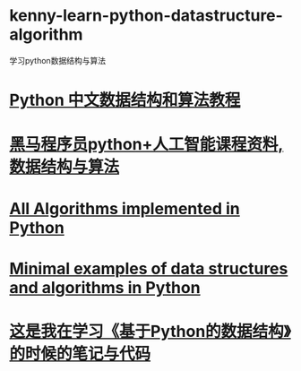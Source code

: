 # kenny-learn-python-datastructure-algorithm
学习python数据结构与算法
# <a href="https://github.com/PegasusWang/python_data_structures_and_algorithms">Python 中文数据结构和算法教程</a>
# <a href="https://gitee.com/JokerJohn/black_horse_python">黑马程序员python+人工智能课程资料,数据结构与算法</a>
# <a href="https://github.com/TheAlgorithms/Python">All Algorithms implemented in Python</a>
# <a href="https://github.com/keon/algorithms">Minimal examples of data structures and algorithms in Python</a>
# <a href="https://github.com/JackKuo666/Data_Structure_with_Python">这是我在学习《基于Python的数据结构》的时候的笔记与代码</a>
# <a href=""></a>
# <a href=""></a>
# <a href=""></a>
# <a href=""></a>
# <a href=""></a>
# <a href=""></a>
# <a href=""></a>
# <a href=""></a>
# <a href=""></a>
# <a href=""></a>
# <a href=""></a>
# <a href=""></a>
# <a href=""></a>
# <a href=""></a>
